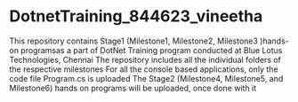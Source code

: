 # DotnetTraining_844623_vineetha
This repository contains Stage1 (Milestone1, Milestone2, Milestone3 )hands-on programsas a part of DotNet Training program conducted at Blue Lotus Technologies, Chennai
The repository includes all the individual folders of the respective milestones
For all the console based applications, only the code file Program.cs is uploaded
The Stage2 (Milestone4, Milestone5, and Milestone6) hands on programs will be uploaded, once done with it
